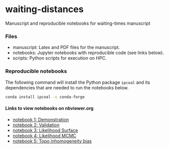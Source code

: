 # waiting-distances
Manuscript and reproducible notebooks for waiting-times manuscript


### Files

- manuscript: Latex and PDF files for the manuscript.  
- notebooks: Jupyter notebooks with reproducible code (see links below).  
- scripts: Python scripts for execution on HPC.  

### Reproducible notebooks
The following command will install the Python package `ipcoal` and its
dependencies that are needed to run the notebooks below.
```bash
conda install ipcoal -c conda-forge 
```

#### Links to view notebooks on nbviewer.org

- [notebook 1: Demonstration](https://nbviewer.org/github/eaton-lab/waiting-distance-code/blob/main/final-notebooks/nb-x1-demonstration.ipynb)  
- [notebook 2: Validation](https://nbviewer.org/github/eaton-lab/waiting-distance-code/blob/main/final-notebooks/nb-x2-validations-revisions.ipynb)  
- [notebook 3: Likelihood Surface](https://nbviewer.org/github/eaton-lab/waiting-distance-code/blob/main/final-notebooks/nb-x3-likelihood-surface.ipynb)  
- [notebook 4: Likelihood MCMC](https://nbviewer.org/github/eaton-lab/waiting-distance-code/blob/main/final-notebooks/nb-x4-likelihood-mcmc-posteriors.ipynb)  
- [notebook 5: Topo inhomogeneity bias](https://nbviewer.org/github/eaton-lab/waiting-distance-code/blob/main/final-notebooks/nb-x5-topo-inhomogeneous-bias.ipynb)  
